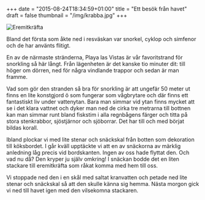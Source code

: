 +++
date = "2015-08-24T18:34:59+01:00"
title = "Ett besök från havet"
draft = false
thumbnail = "/img/krabba.jpg"
+++

![Eremitkräfta](/img/krabba.jpg#center)


Bland det första som åkte ned i resväskan var snorkel, cyklop och simfenor och de har använts flitigt.

En av de närmaste stränderna, Playa las Vistas är vår favoritstrand för snorkling så här långt. Från lägenheten är det kanske tio minuter dit: till höger om dörren, ned för några vindlande trappor och sedan är man framme. 

Vad som gör den stranden så bra för snorkling är att ungefär 50 meter ut finns en lite konstgjord ö som fungerar som vågbrytare och där finns ett fantastiskt liv under vattenytan. Bara man simmar vid ytan finns mycket att se i det klara vattnet och dyker man ned de cirka tre metrarna till bottnen kan man simmar runt bland fiskstim i alla regnbågens färger och titta på stora stenkrabbor, sjöstjärnor och sjöborrar. Det har till och med börjat bildas korall.

Ibland plockar vi med lite stenar och snäckskal från botten som dekoration till köksbordet. I går kväll upptäckte vi att en av snäckorna av märklig anledning låg precis vid bordskanten. Ingen av oss hade flyttat den. Och vad nu då? Den kryper ju själv omkring! I snäckan bodde det en liten stackare till eremitkräfta som råkat komma med hem till oss. 

Vi stoppade ned den i en skål med saltat kranvatten och petade ned lite stenar och snäckskal så att den skulle känna sig hemma. Nästa morgon gick vi ned till havet igen med den vilsekomna stackaren. 

